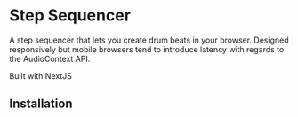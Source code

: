 # Step Sequencer

A step sequencer that lets you create drum beats in your browser. Designed responsively but mobile browsers tend to introduce latency with regards to the AudioContext API.

Built with NextJS

## Installation
